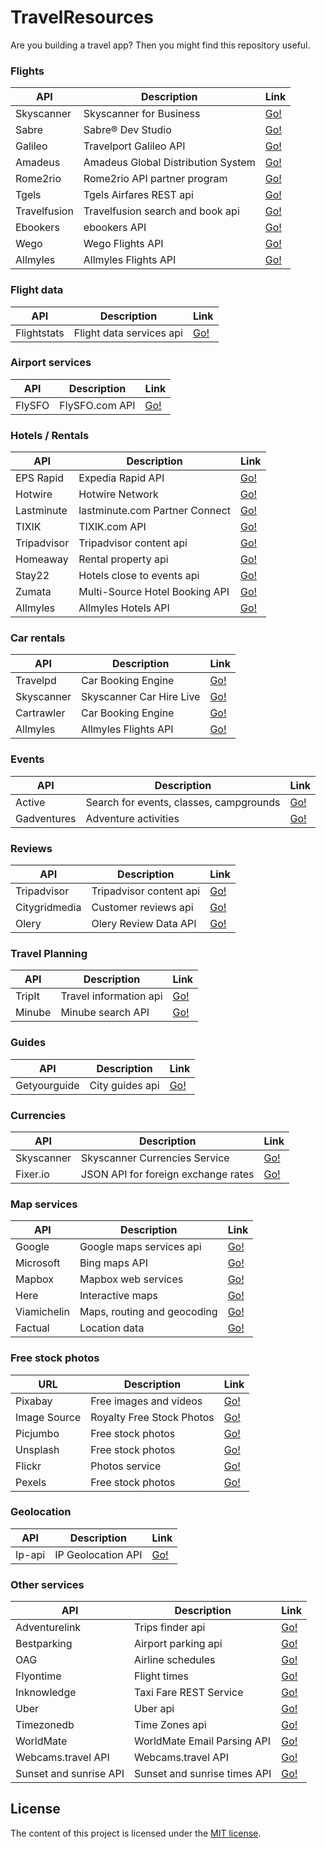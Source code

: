 # TravelResources

Are you building a travel app? Then you might find this repository useful.

### Flights

| API          | Description                        | Link                                                                       |
| ------------ | ---------------------------------- | -------------------------------------------------------------------------- |
| Skyscanner   | Skyscanner for Business            | [Go!](https://partners.skyscanner.net/)                                    |
| Sabre        | Sabre® Dev Studio                  | [Go!](https://developer.sabre.com/docs/read/REST_APIs)                     |
| Galileo      | Travelport Galileo API             | [Go!](https://developer.travelport.com/app/developer-network/classic-apis) |
| Amadeus      | Amadeus Global Distribution System | [Go!](http://api.dev.amadeus.net/api/index.htm)                            |
| Rome2rio     | Rome2rio API partner program       | [Go!](https://www.rome2rio.com/documentation/)                             |
| Tgels        | Tgels Airfares REST api            | [Go!](http://www.tgels.com/tapi/)                                          |
| Travelfusion | Travelfusion search and book api   | [Go!](http://xmldocs.travelfusion.com/home/search-and-book-api)            |
| Ebookers     | ebookers API                       | [Go!](https://www.ebookers.com/p/network-affiliate)                        |
| Wego         | Wego Flights API                   | [Go!](http://support.wan.travel/hc/en-us/articles/200191669)               |
| Allmyles     | Allmyles Flights API               | [Go!](http://docs.allmyles.apiary.io/#)                                    |

### Flight data

| API         | Description              | Link                                                          |
| ----------- | ------------------------ | ------------------------------------------------------------- |
| Flightstats | Flight data services api | [Go!](https://developer.flightstats.com/api-docs/airports/v1) |

### Airport services

| API    | Description    | Link                                           |
| ------ | -------------- | ---------------------------------------------- |
| FlySFO | FlySFO.com API | [Go!](http://www.flysfo.com/api-documentation) |

### Hotels / Rentals

| API         | Description                    | Link                                                   |
| ----------- | ------------------------------ | ------------------------------------------------------ |
| EPS Rapid   | Expedia Rapid API              | [Go!](https://developer.expediapartnersolutions.com/)  |
| Hotwire     | Hotwire Network                | [Go!](http://developer.hotwire.com/)                   |
| Lastminute  | lastminute.com Partner Connect | [Go!](http://connect.lastminute.com/Developer)         |
| TIXIK       | TIXIK.com API                  | [Go!](http://www.tixik.com/info/api/)                  |
| Tripadvisor | Tripadvisor content api        | [Go!](https://developer-tripadvisor.com/content-api/)  |
| Homeaway    | Rental property api            | [Go!](https://www.homeaway.com/platform/developer-api) |
| Stay22      | Hotels close to events api     | [Go!](https://www.stay22.com/embed)                    |
| Zumata      | Multi-Source Hotel Booking API | [Go!](https://zumata.com/travel-solutions/hotel-api/)  |
| Allmyles    | Allmyles Hotels API            | [Go!](http://docs.allmyles.apiary.io/#)                |

### Car rentals

| API        | Description              | Link                                                                                |
| ---------- | ------------------------ | ----------------------------------------------------------------------------------- |
| Travelpd   | Car Booking Engine       | [Go!](http://www.travelpd.com/car-booking-engine)                                   |
| Skyscanner | Skyscanner Car Hire Live | [Go!](http://business.skyscanner.net/portal/en-GB/Documentation/CarHireLivePricing) |
| Cartrawler | Car Booking Engine       | [Go!](http://www.cartrawler.com/Cartrawler_Ajax_Booking_Engine.pdf)                 |
| Allmyles   | Allmyles Flights API     | [Go!](http://docs.allmyles.apiary.io/#)                                             |

### Events

| API         | Description                             | Link                                                      |
| ----------- | --------------------------------------- | --------------------------------------------------------- |
| Active      | Search for events, classes, campgrounds | [Go!](http://developer.active.com/)                       |
| Gadventures | Adventure activities                    | [Go!](https://developers.gadventures.com/docs/index.html) |

### Reviews

| API           | Description             | Link                                                                |
| ------------- | ----------------------- | ------------------------------------------------------------------- |
| Tripadvisor   | Tripadvisor content api | [Go!](https://developer-tripadvisor.com/content-api/)               |
| Citygridmedia | Customer reviews api    | [Go!](http://docs.citygridmedia.com/display/citygridv2/Reviews+API) |
| Olery         | Olery Review Data API   | [Go!](http://www.olery.com/api/)                                    |

### Travel Planning

| API    | Description            | Link                                    |
| ------ | ---------------------- | --------------------------------------- |
| TripIt | Travel information api | [Go!](https://www.tripit.com/developer) |
| Minube | Minube search API      | [Go!](http://www.minube.com/api)        |

### Guides

| API          | Description     | Link                                 |
| ------------ | --------------- | ------------------------------------ |
| Getyourguide | City guides api | [Go!](https://api.getyourguide.com/) |

### Currencies

| API        | Description                         | Link                                                                        |
| ---------- | ----------------------------------- | --------------------------------------------------------------------------- |
| Skyscanner | Skyscanner Currencies Service       | [Go!](http://business.skyscanner.net/portal/en-GB/Documentation/Currencies) |
| Fixer.io   | JSON API for foreign exchange rates | [Go!](http://fixer.io/)                                                     |

### Map services

| API         | Description                 | Link                                                                 |
| ----------- | --------------------------- | -------------------------------------------------------------------- |
| Google      | Google maps services api    | [Go!](https://developers.google.com/maps/)                           |
| Microsoft   | Bing maps API               | [Go!](https://www.microsoft.com/maps/choose-your-bing-maps-API.aspx) |
| Mapbox      | Mapbox web services         | [Go!](https://www.mapbox.com/api-documentation/)                     |
| Here        | Interactive maps            | [Go!](https://developer.here.com/develop/javascript-api)             |
| Viamichelin | Maps, routing and geocoding | [Go!](http://dev.viamichelin.com/)                                   |
| Factual     | Location data               | [Go!](https://www.factual.com/solutions/developers)                  |

### Free stock photos

| URL          | Description               | Link                                           |
| ------------ | ------------------------- | ---------------------------------------------- |
| Pixabay      | Free images and videos    | [Go!](https://pixabay.com/)                    |
| Image Source | Royalty Free Stock Photos | [Go!](http://www.imagesource.com/royalty-free) |
| Picjumbo     | Free stock photos         | [Go!](https://www.picjumbo.com)                |
| Unsplash     | Free stock photos         | [Go!](https://unsplash.com/)                   |
| Flickr       | Photos service            | [Go!](https://www.flickr.com/services/api/)    |
| Pexels       | Free stock photos         | [Go!](https://www.pexels.com/)                 |

### Geolocation

| API    | Description        | Link                           |
| ------ | ------------------ | ------------------------------ |
| Ip-api | IP Geolocation API | [Go!](http://ip-api.com/docs/) |

### Other services

| API                    | Description                  | Link                                                              |
| ---------------------- | ---------------------------- | ----------------------------------------------------------------- |
| Adventurelink          | Trips finder api             | [Go!](http://api.adventurelink.com/)                              |
| Bestparking            | Airport parking api          | [Go!](http://www.bestparking.com/developers/)                     |
| OAG                    | Airline schedules            | [Go!](http://www.oag.com/schedules/schedulesondemand)             |
| Flyontime              | Flight times                 | [Go!](http://www.flyontime.us/developers)                         |
| Inknowledge            | Taxi Fare REST Service       | [Go!](http://inknowledge.co.uk/Products/TaxiFareWebServices.aspx) |
| Uber                   | Uber api                     | [Go!](https://developer.uber.com/)                                |
| Timezonedb             | Time Zones api               | [Go!](https://timezonedb.com/api)                                 |
| WorldMate              | WorldMate Email Parsing API  | [Go!](https://developers.worldmate.com/)                          |
| Webcams.travel API     | Webcams.travel API           | [Go!](http://www.webcams.travel/developers/)                      |
| Sunset and sunrise API | Sunset and sunrise times API | [Go!](http://sunrise-sunset.org/api)                              |

## License

The content of this project is licensed under the [MIT license](http://opensource.org/licenses/mit-license.php).

